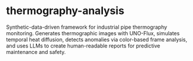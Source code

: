 # thermography-analysis
Synthetic-data-driven framework for industrial pipe thermography monitoring. Generates thermographic images with UNO-Flux, simulates temporal heat diffusion, detects anomalies via color-based frame analysis, and uses LLMs to create human-readable reports for predictive maintenance and safety.
